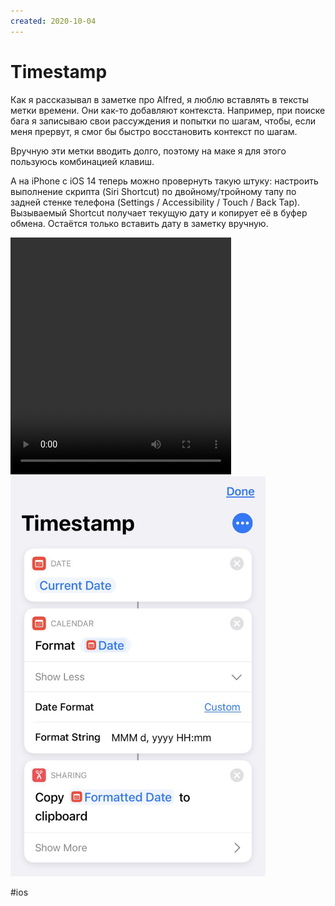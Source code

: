 ```yaml
---
created: 2020-10-04
---
```


# Timestamp

Как я рассказывал в заметке про Alfred, я люблю вставлять в тексты метки времени. Они как-то добавляют контекста. Например, при поиске бага я записываю свои рассуждения и попытки по шагам, чтобы, если меня прервут, я смог бы быстро восстановить контекст по шагам.

Вручную эти метки вводить долго, поэтому на маке я для этого пользуюсь комбинацией клавиш.

А на iPhone с iOS 14 теперь можно провернуть такую штуку: настроить выполнение скрипта (Siri Shortcut) по двойному/тройному тапу по задней стенке телефона (Settings / Accessibility / Touch / Back Tap). Вызываемый Shortcut получает текущую дату и копирует её в буфер обмена. Остаётся только вставить дату в заметку вручную.

<video width="353" height="379" controls>
  <source src="timestamp.mp4" type="video/mp4">
</video>

<img src="timestamp.jpeg" width="408" height="640" alt="Timestamp Shortcut" />

#ios
